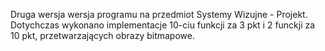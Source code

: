Druga wersja wersja programu na przedmiot Systemy Wizujne - Projekt.
Dotychczas wykonano implementacje 10-ciu funkcji za 3 pkt i 2 funckji za 10 pkt, przetwarzających obrazy bitmapowe.